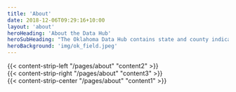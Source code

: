 ```yaml
---
title: 'About'
date: 2018-12-06T09:29:16+10:00
layout: 'about'
heroHeading: 'About the Data Hub'
heroSubHeading: "The Oklahoma Data Hub contains state and county indicators that inform decision-makers in a variety of contexts. Many indicators are updated on a regular basis."
heroBackground: 'img/ok_field.jpeg'
---
```


<div>
{{< content-strip-left "/pages/about" "content2" >}}
</div>
<div>
{{< content-strip-right "/pages/about" "content3" >}}
</div>
<div>
{{< content-strip-center "/pages/about" "content1" >}}
</div>
